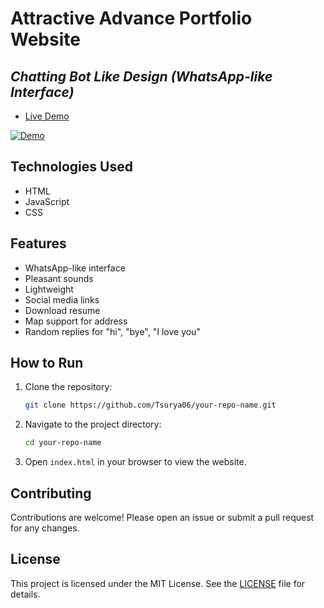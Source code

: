 # Attractive Advance Portfolio Website
## _Chatting Bot Like Design (WhatsApp-like Interface)_

- [Live Demo](https://Tsurya06.github.io/)

[![Demo](images/demo.gif)](https://Tsurya06.github.io/)

## Technologies Used

- HTML
- JavaScript
- CSS

## Features

- WhatsApp-like interface
- Pleasant sounds
- Lightweight
- Social media links
- Download resume
- Map support for address
- Random replies for "hi", "bye", "I love you"

## How to Run

1. Clone the repository:
    ```sh
    git clone https://github.com/Tsurya06/your-repo-name.git
    ```
2. Navigate to the project directory:
    ```sh
    cd your-repo-name
    ```
3. Open `index.html` in your browser to view the website.

## Contributing

Contributions are welcome! Please open an issue or submit a pull request for any changes.

## License

This project is licensed under the MIT License. See the [LICENSE](LICENSE) file for details.